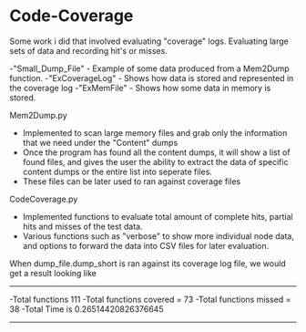 # Code-Coverage
Some work i did that involved evaluating "coverage" logs. Evaluating large sets of data and recording hit's or misses.

-"Small_Dump_File" - Example of some data produced from a Mem2Dump function.
-"ExCoverageLog"   - Shows how data is stored and represented in the coverage log
-"ExMemFile"       - Shows how some data in memory is stored.

Mem2Dump.py
- Implemented to scan large memory files and grab only the information that we need under the "Content" dumps
- Once the program has found all the content dumps, it will show a list of found files, and 
 gives the user the ability to extract the data of specific content dumps or the entire list into seperate files.
- These files can be later used to ran against coverage files

CodeCoverage.py 
- Implemented functions to evaluate total amount of complete hits, partial hits and misses of the test data.
- Various functions such as "verbose" to show more individual node data, and options to forward the data into CSV files for later evaluation.

When dump_file.dump_short is ran against its coverage log file, we would get a result looking like 

- -----------------------------------------

-Total functions 111
-Total functions covered = 73
-Total functions missed  = 38
-Total Time is 0.26514420826376645

- -----------------------------------------
